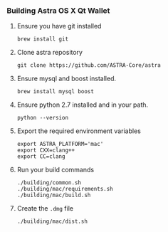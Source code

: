 ### Building Astra OS X Qt Wallet

1. Ensure you have git installed

    ```shell
    brew install git
    ```
2. Clone astra repository

    ```shell
    git clone https://github.com/ASTRA-Core/astra
    ```

3. Ensure mysql and boost installed.

    ```shell
    brew install mysql boost
    ```

4. Ensure python 2.7 installed and in your path.

    ```shell
    python --version
    ```

5. Export the required environment variables

    ```shell
    export ASTRA_PLATFORM='mac'
    export CXX=clang++
    export CC=clang
    ```

6. Run your build commands

    ```shell
    ./building/common.sh
    ./building/mac/requirements.sh
    ./building/mac/build.sh
    ```

8. Create the `.dmg` file

    ```shell
    ./building/mac/dist.sh
    ```
